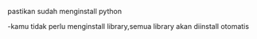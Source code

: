 
pastikan sudah menginstall python

-kamu tidak perlu menginstall library,semua library akan diinstall otomatis






